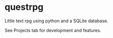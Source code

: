 # questrpg
Little text rpg using python and a SQLite database.

See Projects tab for development and features.
